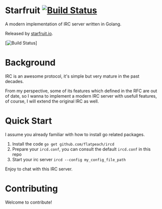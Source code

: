 Starfruit [![Build Status](https://travis-ci.org/flatpeach/starfruit.svg?branch=master)](https://travis-ci.org/flatpeach/starfuit)
====

A modern implementation of IRC server written in Golang.

Released by [starfruit.io](http://starfruit.io).


[![Build Status](https://raw.githubusercontent.com/flatpeach/starfruit/master/starfruit.jpg)]


Background
====

IRC is an awesome protocol, it's simple but very mature in the past decades. 

From my perspective, some of its features which defined in the RFC are out of date, so I wanna to implement a modern IRC server with usefull features, of course, I will extend the original IRC as well. 


Quick Start
====

I assume you already familiar with how to install go related packages.

1. Install the code ```go get github.com/flatpeach/ircd```
2. Prepare your ```ircd.conf```, you can consult the default ```ircd.conf``` in this repo
3. Start your irc server ```ircd --config my_config_file_path```

Enjoy to chat with this IRC server.

Contributing
====
Welcome to contribute!
